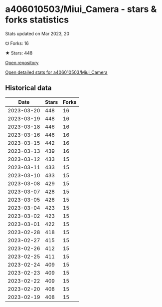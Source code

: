 # a406010503/Miui_Camera - stars & forks statistics

Stats updated on Mar 2023, 20

☋ Forks: 16

★ Stars: 448

[Open repository](https://github.com/a406010503/Miui_Camera)

[Open detailed stats for a406010503/Miui_Camera](https://reviewgithub.com/rep/a406010503/Miui_Camera)

## Historical data
| Date | Stars | Forks |
|------|-------|-------|
| 2023-03-20 | 448 | 16 | 
| 2023-03-19 | 448 | 16 | 
| 2023-03-18 | 446 | 16 | 
| 2023-03-16 | 446 | 16 | 
| 2023-03-15 | 442 | 16 | 
| 2023-03-13 | 439 | 16 | 
| 2023-03-12 | 433 | 15 | 
| 2023-03-11 | 433 | 15 | 
| 2023-03-10 | 433 | 15 | 
| 2023-03-08 | 429 | 15 | 
| 2023-03-07 | 428 | 15 | 
| 2023-03-05 | 426 | 15 | 
| 2023-03-04 | 423 | 15 | 
| 2023-03-02 | 423 | 15 | 
| 2023-03-01 | 422 | 15 | 
| 2023-02-28 | 418 | 15 | 
| 2023-02-27 | 415 | 15 | 
| 2023-02-26 | 412 | 15 | 
| 2023-02-25 | 411 | 15 | 
| 2023-02-24 | 409 | 15 | 
| 2023-02-23 | 409 | 15 | 
| 2023-02-22 | 409 | 15 | 
| 2023-02-20 | 408 | 15 | 
| 2023-02-19 | 408 | 15 | 

